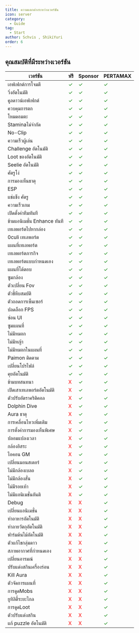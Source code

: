 ```yaml
---
title: ความแตกต่างระหว่างเวอร์ชัน
icon: server
category:
  - Guide
tag:
  - Start
author: Schvis , ShikiYuri
order: 6
---
```


## คุณสมบัติที่มีระหว่างเวอร์ชัน

| เวอร์ชัน                     | ฟรี                                 | Sponsor                             | PERTAMAX                            |
| ---------------------------- | ----------------------------------- | ----------------------------------- | ----------------------------------- |
| เอฟเฟกต์การโจมตี             | <span style='color:green;'>✓</span> | <span style='color:green;'>✓</span> | <span style='color:green;'>✓</span> |
| วิ่งอัตโนมัติ                | <span style='color:green;'>✓</span> | <span style='color:green;'>✓</span> | <span style='color:green;'>✓</span> |
| คูลดาวน์เอฟเฟกต์             | <span style='color:green;'>✓</span> | <span style='color:green;'>✓</span> | <span style='color:green;'>✓</span> |
| ควบคุมการตก                  | <span style='color:green;'>✓</span> | <span style='color:green;'>✓</span> | <span style='color:green;'>✓</span> |
| โหมดอมตะ                     | <span style='color:green;'>✓</span> | <span style='color:green;'>✓</span> | <span style='color:green;'>✓</span> |
| Staminaไม่จำกัด              | <span style='color:green;'>✓</span> | <span style='color:green;'>✓</span> | <span style='color:green;'>✓</span> |
| No-Clip                      | <span style='color:green;'>✓</span> | <span style='color:green;'>✓</span> | <span style='color:green;'>✓</span> |
| ความเร็วผู้เล่น              | <span style='color:green;'>✓</span> | <span style='color:green;'>✓</span> | <span style='color:green;'>✓</span> |
| Challenge อัตโนมัติ          | <span style='color:green;'>✓</span> | <span style='color:green;'>✓</span> | <span style='color:green;'>✓</span> |
| Loot ของอัตโนมัติ            | <span style='color:green;'>✓</span> | <span style='color:green;'>✓</span> | <span style='color:green;'>✓</span> |
| Seelie อัตโนมัติ             | <span style='color:green;'>✓</span> | <span style='color:green;'>✓</span> | <span style='color:green;'>✓</span> |
| ศัตรูโง่                     | <span style='color:green;'>✓</span> | <span style='color:green;'>✓</span> | <span style='color:green;'>✓</span> |
| การมองเห็นธาตุ               | <span style='color:green;'>✓</span> | <span style='color:green;'>✓</span> | <span style='color:green;'>✓</span> |
| ESP                          | <span style='color:green;'>✓</span> | <span style='color:green;'>✓</span> | <span style='color:green;'>✓</span> |
| แช่แข็ง ศัตรู                | <span style='color:green;'>✓</span> | <span style='color:green;'>✓</span> | <span style='color:green;'>✓</span> |
| ความเร็วเกม                  | <span style='color:green;'>✓</span> | <span style='color:green;'>✓</span> | <span style='color:green;'>✓</span> |
| เปิดตั้งค่าทีมทันที          | <span style='color:green;'>✓</span> | <span style='color:green;'>✓</span> | <span style='color:green;'>✓</span> |
| ข้ามแอนิเมชั่น Enhance ทันที | <span style='color:green;'>✓</span> | <span style='color:green;'>✓</span> | <span style='color:green;'>✓</span> |
| เทเลพอร์ตไปหากล่อง           | <span style='color:green;'>✓</span> | <span style='color:green;'>✓</span> | <span style='color:green;'>✓</span> |
| 0culi เทเลพอร์ต              | <span style='color:green;'>✓</span> | <span style='color:green;'>✓</span> | <span style='color:green;'>✓</span> |
| แผนที่เทเลพอร์ต              | <span style='color:green;'>✓</span> | <span style='color:green;'>✓</span> | <span style='color:green;'>✓</span> |
| เทเลพอร์ตภารกิจ              | <span style='color:green;'>✓</span> | <span style='color:green;'>✓</span> | <span style='color:green;'>✓</span> |
| เทเลพอร์ตแบบกำหนดเอง         | <span style='color:green;'>✓</span> | <span style='color:green;'>✓</span> | <span style='color:green;'>✓</span> |
| แผนที่โต้ตอบ                 | <span style='color:green;'>✓</span> | <span style='color:green;'>✓</span> | <span style='color:green;'>✓</span> |
| ซูมกล้อง                     | <span style='color:green;'>✓</span> | <span style='color:green;'>✓</span> | <span style='color:green;'>✓</span> |
| ตัวเปลี่ยน Fov               | <span style='color:green;'>✓</span> | <span style='color:green;'>✓</span> | <span style='color:green;'>✓</span> |
| ตัวชี้หีบสมบัติ              | <span style='color:green;'>✓</span> | <span style='color:green;'>✓</span> | <span style='color:green;'>✓</span> |
| ตัวถอดการเซ็นเซอร์           | <span style='color:green;'>✓</span> | <span style='color:green;'>✓</span> | <span style='color:green;'>✓</span> |
| ปลดล็อก FPS                  | <span style='color:green;'>✓</span> | <span style='color:green;'>✓</span> | <span style='color:green;'>✓</span> |
| ซ่อน UI                      | <span style='color:green;'>✓</span> | <span style='color:green;'>✓</span> | <span style='color:green;'>✓</span> |
| ซูมแผนที่                    | <span style='color:green;'>✓</span> | <span style='color:green;'>✓</span> | <span style='color:green;'>✓</span> |
| ไม่มีหมอก                    | <span style='color:green;'>✓</span> | <span style='color:green;'>✓</span> | <span style='color:green;'>✓</span> |
| ไม่มีหญ้า                    | <span style='color:green;'>✓</span> | <span style='color:green;'>✓</span> | <span style='color:green;'>✓</span> |
| ไม่มีหมอกในแผนที่            | <span style='color:green;'>✓</span> | <span style='color:green;'>✓</span> | <span style='color:green;'>✓</span> |
| Paimon ติดตาม                | <span style='color:green;'>✓</span> | <span style='color:green;'>✓</span> | <span style='color:green;'>✓</span> |
| เปลี่ยนโปรไฟล์               | <span style='color:green;'>✓</span> | <span style='color:green;'>✓</span> | <span style='color:green;'>✓</span> |
| คุยอัตโนมัติ                 | <span style='color:green;'>✓</span> | <span style='color:green;'>✓</span> | <span style='color:green;'>✓</span> |
| ข้ามบทสนทนา                  | <span style='color:red;'>X</span>   | <span style='color:green;'>✓</span> | <span style='color:green;'>✓</span> |
| เปิดเสาเทเลพอร์ตอัตโนมัติ    | <span style='color:red;'>X</span>   | <span style='color:green;'>✓</span> | <span style='color:green;'>✓</span> |
| ตัวปรับอัตราคริติคอล         | <span style='color:red;'>X</span>   | <span style='color:green;'>✓</span> | <span style='color:green;'>✓</span> |
| Dolphin Dive                 | <span style='color:red;'>X</span>   | <span style='color:green;'>✓</span> | <span style='color:green;'>✓</span> |
| Aura ธาตุ                    | <span style='color:red;'>X</span>   | <span style='color:green;'>✓</span> | <span style='color:green;'>✓</span> |
| การเคลื่อนไหวเพิ่มเติม       | <span style='color:red;'>X</span>   | <span style='color:green;'>✓</span> | <span style='color:green;'>✓</span> |
| การตั้งค่าการมองเห็นพิเศษ    | <span style='color:red;'>X</span>   | <span style='color:green;'>✓</span> | <span style='color:green;'>✓</span> |
| ปลอมแปลงเวลา                 | <span style='color:red;'>X</span>   | <span style='color:green;'>✓</span> | <span style='color:green;'>✓</span> |
| กล้องอิสระ                   | <span style='color:red;'>X</span>   | <span style='color:green;'>✓</span> | <span style='color:green;'>✓</span> |
| ไอคอน GM                     | <span style='color:red;'>X</span>   | <span style='color:green;'>✓</span> | <span style='color:green;'>✓</span> |
| เปลี่ยนมอนสเตอร์             | <span style='color:red;'>X</span>   | <span style='color:green;'>✓</span> | <span style='color:green;'>✓</span> |
| ไม่มีกล้องเบลอ               | <span style='color:red;'>X</span>   | <span style='color:green;'>✓</span> | <span style='color:green;'>✓</span> |
| ไม่มีกล้องสั่น               | <span style='color:red;'>X</span>   | <span style='color:green;'>✓</span> | <span style='color:green;'>✓</span> |
| ไม่มีรอยเท้า                 | <span style='color:red;'>X</span>   | <span style='color:green;'>✓</span> | <span style='color:green;'>✓</span> |
| ไม่มีแอนิเมชั่นอันติ         | <span style='color:red;'>X</span>   | <span style='color:green;'>✓</span> | <span style='color:green;'>✓</span> |
| Debug                        | <span style='color:red;'>X</span>   | <span style='color:red;'>X</span>   | <span style='color:green;'>✓</span> |
| เปลี่ยนแอนิเมชั่น            | <span style='color:red;'>X</span>   | <span style='color:red;'>X</span>   | <span style='color:green;'>✓</span> |
| ทำอาหารอัตโนมัติ             | <span style='color:red;'>X</span>   | <span style='color:red;'>X</span>   | <span style='color:green;'>✓</span> |
| ทำลายวัตถุอัตโนมัติ          | <span style='color:red;'>X</span>   | <span style='color:red;'>X</span>   | <span style='color:green;'>✓</span> |
| ฟาร์มต้นไม้อัตโนมัติ         | <span style='color:red;'>X</span>   | <span style='color:red;'>X</span>   | <span style='color:green;'>✓</span> |
| ตัวแก้ไขกลุ่มดาว             | <span style='color:red;'>X</span>   | <span style='color:red;'>X</span>   | <span style='color:green;'>✓</span> |
| สภาพอากาศที่กำหนดเอง         | <span style='color:red;'>X</span>   | <span style='color:red;'>X</span>   | <span style='color:green;'>✓</span> |
| เปลี่ยนอารมณ์                | <span style='color:red;'>X</span>   | <span style='color:red;'>X</span>   | <span style='color:green;'>✓</span> |
| ปรับแต่งสกินเครื่องร่อน      | <span style='color:red;'>X</span>   | <span style='color:red;'>X</span>   | <span style='color:green;'>✓</span> |
| Kill Aura                    | <span style='color:red;'>X</span>   | <span style='color:red;'>X</span>   | <span style='color:green;'>✓</span> |
| ตัวจัดการแผนที่              | <span style='color:red;'>X</span>   | <span style='color:red;'>X</span>   | <span style='color:green;'>✓</span> |
| การดูดMobs                   | <span style='color:red;'>X</span>   | <span style='color:red;'>X</span>   | <span style='color:green;'>✓</span> |
| ยูทิลิตี้ระยะไกล             | <span style='color:red;'>X</span>   | <span style='color:red;'>X</span>   | <span style='color:green;'>✓</span> |
| การดูดLoot                   | <span style='color:red;'>X</span>   | <span style='color:red;'>X</span>   | <span style='color:green;'>✓</span> |
| ตัวปรับแต่งสกิน              | <span style='color:red;'>X</span>   | <span style='color:red;'>X</span>   | <span style='color:green;'>✓</span> |
| แก้ puzzle อัตโนมัติ         | <span style='color:red;'>X</span>   | <span style='color:red;'>X</span>   | <span style='color:green;'>✓</span> |
